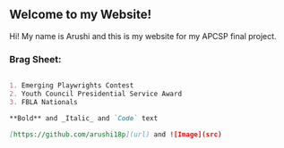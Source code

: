 ## Welcome to my Website!

Hi! My name is Arushi and this is my website for my APCSP final project. 
### Brag Sheet:

```markdown

1. Emerging Playwrights Contest
2. Youth Council Presidential Service Award
3. FBLA Nationals 

**Bold** and _Italic_ and `Code` text

[https://github.com/arushi18p](url) and ![Image](src)
```
